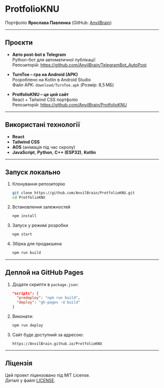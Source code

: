 # ProtfolioKNU

Портфоліо **Ярослава Павленка** (GitHub: [AnvilBrain](https://github.com/AnvilBrain))

---

## Проєкти

- **Авто post-bot в Telegram**  
  Python-бот для автоматичної публікації  
  Репозиторій: https://github.com/AnvilBrain/TelegramBot_AutoPost

- **TurnToe – гра на Android (APK)**  
  Розроблено на Kotlin в Android Studio  
  Файл APK: `download/TurnToe.apk` (Розмір: 8,5 МБ)

- **ProtfolioKNU – це цей сайт**  
  React + Tailwind CSS портфоліо  
  Репозиторій: https://github.com/AnvilBrain/ProtfolioKNU

---

## Використані технології

- **React**  
- **Tailwind CSS**  
- **AOS** (анімація під час скролу)  
- **JavaScript**, **Python**, **C++ (ESP32)**, **Kotlin**

---

## Запуск локально

1. Клонування репозиторію  
   ```bash
   git clone https://github.com/AnvilBrain/ProtfolioKNU.git
   cd ProtfolioKNU
   ```

2. Встановлення залежностей  
   ```bash
   npm install
   ```

3. Запуск у режимі розробки  
   ```bash
   npm start
   ```

4. Збірка для продакшена  
   ```bash
   npm run build
   ```

---

## Деплой на GitHub Pages

1. Додати скрипти в `package.json`:
   ```json
   "scripts": {
     "predeploy": "npm run build",
     "deploy": "gh-pages -d build"
   }
   ```
2. Виконати:
   ```bash
   npm run deploy
   ```
3. Сайт буде доступний за адресою:
   ```
   https://AnvilBrain.github.io/ProtfolioKNU
   ```

---

## Ліцензія

Цей проект ліцензовано під MIT License.  
Деталі у файлі [LICENSE](LICENSE).
